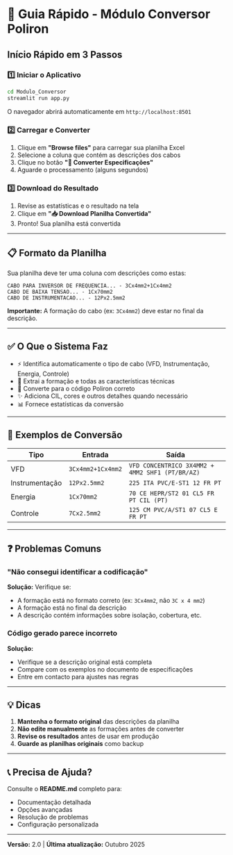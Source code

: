 # 🚀 Guia Rápido - Módulo Conversor Poliron

## Início Rápido em 3 Passos

### 1️⃣ Iniciar o Aplicativo

```bash
cd Modulo_Conversor
streamlit run app.py
```

O navegador abrirá automaticamente em `http://localhost:8501`

### 2️⃣ Carregar e Converter

1. Clique em **"Browse files"** para carregar sua planilha Excel
2. Selecione a coluna que contém as descrições dos cabos
3. Clique no botão **"🚀 Converter Especificações"**
4. Aguarde o processamento (alguns segundos)

### 3️⃣ Download do Resultado

1. Revise as estatísticas e o resultado na tela
2. Clique em **"📥 Download Planilha Convertida"**
3. Pronto! Sua planilha está convertida

---

## 📋 Formato da Planilha

Sua planilha deve ter uma coluna com descrições como estas:

```
CABO PARA INVERSOR DE FREQUENCIA... - 3Cx4mm2+1Cx4mm2
CABO DE BAIXA TENSAO... - 1Cx70mm2
CABO DE INSTRUMENTACAO... - 12Px2.5mm2
```

**Importante:** A formação do cabo (ex: `3Cx4mm2`) deve estar no final da descrição.

---

## ✅ O Que o Sistema Faz

- ⚡ Identifica automaticamente o tipo de cabo (VFD, Instrumentação, Energia, Controle)
- 🎯 Extrai a formação e todas as características técnicas
- 🔄 Converte para o código Poliron correto
- ✨ Adiciona CIL, cores e outros detalhes quando necessário
- 📊 Fornece estatísticas da conversão

---

## 🎯 Exemplos de Conversão

| Tipo | Entrada | Saída |
|------|---------|-------|
| VFD | `3Cx4mm2+1Cx4mm2` | `VFD CONCENTRICO 3X4MM2 + 4MM2 SHF1 (PT/BR/AZ)` |
| Instrumentação | `12Px2.5mm2` | `225 ITA PVC/E-ST1 12 FR PT` |
| Energia | `1Cx70mm2` | `70 CE HEPR/ST2 01 CL5 FR PT CIL (PT)` |
| Controle | `7Cx2.5mm2` | `125 CM PVC/A/ST1 07 CL5 E FR PT` |

---

## ❓ Problemas Comuns

### "Não consegui identificar a codificação"

**Solução:** Verifique se:
- A formação está no formato correto (ex: `3Cx4mm2`, não `3C x 4 mm2`)
- A formação está no final da descrição
- A descrição contém informações sobre isolação, cobertura, etc.

### Código gerado parece incorreto

**Solução:**
- Verifique se a descrição original está completa
- Compare com os exemplos no documento de especificações
- Entre em contacto para ajustes nas regras

---

## 💡 Dicas

1. **Mantenha o formato original** das descrições da planilha
2. **Não edite manualmente** as formações antes de converter
3. **Revise os resultados** antes de usar em produção
4. **Guarde as planilhas originais** como backup

---

## 📞 Precisa de Ajuda?

Consulte o **README.md** completo para:
- Documentação detalhada
- Opções avançadas
- Resolução de problemas
- Configuração personalizada

---

**Versão:** 2.0 | **Última atualização:** Outubro 2025

